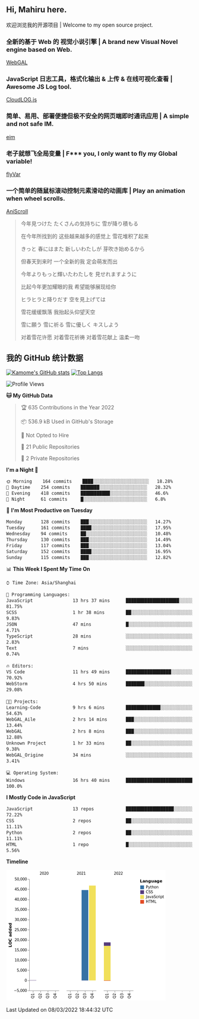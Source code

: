 ## Hi, Mahiru here.

欢迎浏览我的开源项目 | Welcome to my open source project.

### 全新的基于 Web 的 视觉小说引擎 | A brand new Visual Novel engine based on Web.

[WebGAL](https://github.com/MakinoharaShoko/WebGAL)

### JavaScript 日志工具，格式化输出 & 上传 & 在线可视化查看 | Awesome JS Log tool.

[CloudLOG.js](https://github.com/MakinoharaShoko/CloudLog.JS)

### 简单、易用、部署便捷但极不安全的网页端即时通讯应用 | A simple and not safe IM.

[eim](https://github.com/MakinoharaShoko/eim)

### 老子就想飞全局变量 | F*** you, I only want to fly my Global variable!

[flyVar](https://github.com/MakinoharaShoko/flyVar)

### 一个简单的随鼠标滚动控制元素滑动的动画库 | Play an animation when wheel scrolls.

[AniScroll](https://github.com/MakinoharaShoko/AniScroll)

> 今年見つけた たくさんの気持ちに 雪が降り積もる  
> 
> 在今年所找到的 这些越来越多的感觉上 雪花堆积了起来  
> 
> きっと 春にはまた 新しいわたしが 芽吹き始めるから  
> 
> 但春天到来时 一个全新的我 定会萌发而出  
> 
> 今年よりもっと輝いたわたしを 見せれますように  
> 
> 比起今年更加耀眼的我 希望能够展现给你  
> 
> ヒラヒラと降りだす 空を見上げては  
> 
> 雪花缓缓飘落 我抬起头仰望天空  
> 
> 雪に願う 雪に祈る 雪に優しく キスしよう  
> 
> 对着雪花许愿 对着雪花祈祷 对着雪花献上 温柔一吻

## 我的 GitHub 统计数据

[![Kamome's GitHub stats](https://github-readme-stats.vercel.app/api?username=MakinoharaShoko)](https://github.com/anuraghazra/github-readme-stats)
[![Top Langs](https://github-readme-stats.vercel.app/api/top-langs/?username=MakinoharaShoko&layout=compact)](https://github.com/anuraghazra/github-readme-stats)

<!--
**MakinoharaShoko/MakinoharaShoko** is a ✨ _special_ ✨ repository because its `README.md` (this file) appears on your GitHub profile.

Here are some ideas to get you started:

- 🔭 I’m currently working on ...
- 🌱 I’m currently learning ...
- 👯 I’m looking to collaborate on ...
- 🤔 I’m looking for help with ...
- 💬 Ask me about ...
- 📫 How to reach me: ...
- 😄 Pronouns: ...
- ⚡ Fun fact: ...
-->

<!--START_SECTION:waka-->
![Profile Views](http://img.shields.io/badge/Profile%20Views-39-blue)

**🐱 My GitHub Data** 

> 🏆 635 Contributions in the Year 2022
 > 
> 📦 536.9 kB Used in GitHub's Storage 
 > 
> 🚫 Not Opted to Hire
 > 
> 📜 21 Public Repositories 
 > 
> 🔑 2 Private Repositories  
 > 
**I'm a Night 🦉** 

```text
🌞 Morning    164 commits    ████░░░░░░░░░░░░░░░░░░░░░   18.28% 
🌆 Daytime    254 commits    ███████░░░░░░░░░░░░░░░░░░   28.32% 
🌃 Evening    418 commits    ███████████░░░░░░░░░░░░░░   46.6% 
🌙 Night      61 commits     █░░░░░░░░░░░░░░░░░░░░░░░░   6.8%

```
📅 **I'm Most Productive on Tuesday** 

```text
Monday       128 commits    ███░░░░░░░░░░░░░░░░░░░░░░   14.27% 
Tuesday      161 commits    ████░░░░░░░░░░░░░░░░░░░░░   17.95% 
Wednesday    94 commits     ██░░░░░░░░░░░░░░░░░░░░░░░   10.48% 
Thursday     130 commits    ███░░░░░░░░░░░░░░░░░░░░░░   14.49% 
Friday       117 commits    ███░░░░░░░░░░░░░░░░░░░░░░   13.04% 
Saturday     152 commits    ████░░░░░░░░░░░░░░░░░░░░░   16.95% 
Sunday       115 commits    ███░░░░░░░░░░░░░░░░░░░░░░   12.82%

```


📊 **This Week I Spent My Time On** 

```text
⌚︎ Time Zone: Asia/Shanghai

💬 Programming Languages: 
JavaScript               13 hrs 37 mins      ████████████████████░░░░░   81.75% 
SCSS                     1 hr 38 mins        ██░░░░░░░░░░░░░░░░░░░░░░░   9.83% 
JSON                     47 mins             █░░░░░░░░░░░░░░░░░░░░░░░░   4.71% 
TypeScript               28 mins             ░░░░░░░░░░░░░░░░░░░░░░░░░   2.83% 
Text                     7 mins              ░░░░░░░░░░░░░░░░░░░░░░░░░   0.74%

🔥 Editors: 
VS Code                  11 hrs 49 mins      █████████████████░░░░░░░░   70.92% 
WebStorm                 4 hrs 50 mins       ███████░░░░░░░░░░░░░░░░░░   29.08%

🐱‍💻 Projects: 
Learning-Code            9 hrs 6 mins        █████████████░░░░░░░░░░░░   54.63% 
WebGAL_Aile              2 hrs 14 mins       ███░░░░░░░░░░░░░░░░░░░░░░   13.44% 
WebGAL                   2 hrs 8 mins        ███░░░░░░░░░░░░░░░░░░░░░░   12.88% 
Unknown Project          1 hr 33 mins        ██░░░░░░░░░░░░░░░░░░░░░░░   9.38% 
WebGAL_Origine           34 mins             ░░░░░░░░░░░░░░░░░░░░░░░░░   3.41%

💻 Operating System: 
Windows                  16 hrs 40 mins      █████████████████████████   100.0%

```

**I Mostly Code in JavaScript** 

```text
JavaScript               13 repos            ██████████████████░░░░░░░   72.22% 
CSS                      2 repos             ██░░░░░░░░░░░░░░░░░░░░░░░   11.11% 
Python                   2 repos             ██░░░░░░░░░░░░░░░░░░░░░░░   11.11% 
HTML                     1 repo              █░░░░░░░░░░░░░░░░░░░░░░░░   5.56%

```


**Timeline**

![Chart not found](https://raw.githubusercontent.com/MakinoharaShoko/MakinoharaShoko/main/charts/bar_graph.png) 


 Last Updated on 08/03/2022 18:44:32 UTC
<!--END_SECTION:waka-->
